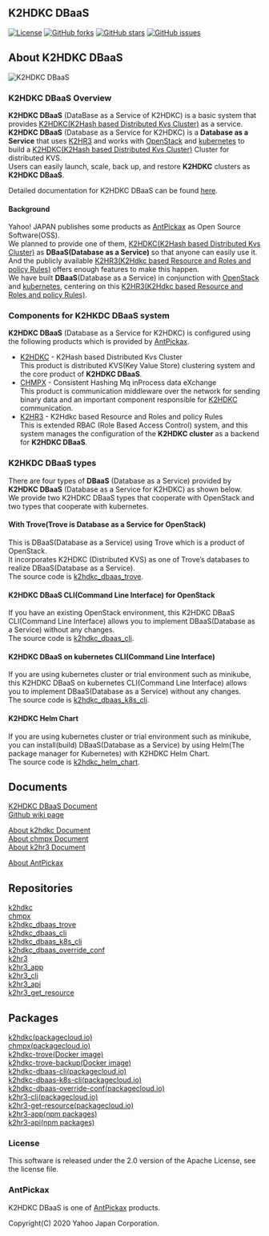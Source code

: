 K2HDKC DBaaS
------------
[![License](https://img.shields.io/badge/License-Apache%202.0-blue.svg)](https://raw.githubusercontent.com/yahoojapan/k2hdkc_dbaas/master/LICENSE)
[![GitHub forks](https://img.shields.io/github/forks/yahoojapan/k2hdkc_dbaas.svg)](https://github.com/yahoojapan/k2hdkc_dbaas/network)
[![GitHub stars](https://img.shields.io/github/stars/yahoojapan/k2hdkc_dbaas.svg)](https://github.com/yahoojapan/k2hdkc_dbaas/stargazers)
[![GitHub issues](https://img.shields.io/github/issues/yahoojapan/k2hdkc_dbaas.svg)](https://github.com/yahoojapan/k2hdkc_dbaas/issues)

## About **K2HDKC** **DBaaS**

![K2HDKC DBaaS](https://dbaas.k2hdkc.antpick.ax/images/top_k2hdkc_dbaas.png)

### K2HDKC DBaaS Overview
**K2HDKC DBaaS** (DataBase as a Service of K2HDKC) is a basic system that provides [K2HDKC(K2Hash based Distributed Kvs Cluster)](https://k2hdkc.antpick.ax/index.html) as a service.  
**K2HDKC DBaaS** (Database as a Service for K2HDKC) is a **Database as a Service** that uses [K2HR3](https://k2hr3.antpick.ax/) and works with [OpenStack](https://www.openstack.org/) and [kubernetes](https://kubernetes.io/) to build a [K2HDKC(K2Hash based Distributed Kvs Cluster)](https://k2hdkc.antpick.ax/index.html) Cluster for distributed KVS.  
Users can easily launch, scale, back up, and restore **K2HDKC** clusters as **K2HDKC DBaaS**.  

Detailed documentation for K2HDKC DBaaS can be found [here](https://dbaas.k2hdkc.antpick.ax/).  

#### Background
Yahoo! JAPAN publishes some products as [AntPickax](https://antpick.ax/) as Open Source Software(OSS).  
We planned to provide one of them, [K2HDKC(K2Hash based Distributed Kvs Cluster)](https://k2hdkc.antpick.ax/) as **DBaaS(Database as a Service)** so that anyone can easily use it.  
And the publicly available [K2HR3(K2Hdkc based Resource and Roles and policy Rules)](https://k2hr3.antpick.ax/) offers enough features to make this happen.  
We have built **DBaaS**(Database as a Service) in conjunction with [OpenStack](https://www.openstack.org/) and [kubernetes](https://kubernetes.io/), centering on this [K2HR3(K2Hdkc based Resource and Roles and policy Rules)](https://k2hr3.antpick.ax/).  

### Components for K2HKDC DBaaS system
**K2HDKC DBaaS** (Database as a Service for K2HDKC) is configured using the following products which is provided by [AntPickax](https://antpick.ax/index.html).  

- [K2HDKC](https://k2hdkc.antpick.ax/) - K2Hash based Distributed Kvs Cluster  
This product is distributed KVS(Key Value Store) clustering system and the core product of **K2HDKC DBaaS**.
- [CHMPX](https://chmpx.antpick.ax/) - Consistent Hashing Mq inProcess data eXchange  
This product is communication middleware over the network for sending binary data and an important component responsible for [K2HDKC](https://k2hdkc.antpick.ax/) communication.
- [K2HR3](https://k2hr3.antpick.ax/) - K2Hdkc based Resource and Roles and policy Rules  
This is extended RBAC (Role Based Access Control) system, and this system manages the configuration of the **K2HDKC cluster** as a backend for **K2HDKC DBaaS**.

### K2HKDC DBaaS types
There are four types of **DBaaS** (Database as a Service) provided by **K2HDKC DBaaS** (Database as a Service for K2HDKC) as shown below.  
We provide two K2HDKC DBaaS types that cooperate with OpenStack and two types that cooperate with kubernetes.  

#### With Trove(Trove is Database as a Service for OpenStack)
This is DBaaS(Database as a Service) using Trove which is a product of OpenStack.  
It incorporates K2HDKC (Distributed KVS) as one of Trove’s databases to realize DBaaS(Database as a Service).  
The source code is [k2hdkc_dbaas_trove](https://github.com/yahoojapan/k2hdkc_dbaas_trove).

#### K2HDKC DBaaS CLI(Command Line Interface) for OpenStack
If you have an existing OpenStack environment, this K2HDKC DBaaS CLI(Command Line Interface) allows you to implement DBaaS(Database as a Service) without any changes.  
The source code is [k2hdkc_dbaas_cli](https://github.com/yahoojapan/k2hdkc_dbaas_cli).

#### K2HDKC DBaaS on kubernetes CLI(Command Line Interface)
If you are using kubernetes cluster or trial environment such as minikube, this K2HDKC DBaaS on kubernetes CLI(Command Line Interface) allows you to implement DBaaS(Database as a Service) without any changes.  
The source code is [k2hdkc_dbaas_k8s_cli](https://github.com/yahoojapan/k2hdkc_dbaas_k8s_cli).

#### K2HDKC Helm Chart
If you are using kubernetes cluster or trial environment such as minikube, you can install(build) DBaaS(Database as a Service) by using Helm(The package manager for Kubernetes) with K2HDKC Helm Chart.  
The source code is [k2hdkc_helm_chart](https://github.com/yahoojapan/k2hdkc_helm_chart).

## Documents
[K2HDKC DBaaS Document](https://dbaas.k2hdkc.antpick.ax/index.html)  
[Github wiki page](https://github.com/yahoojapan/k2hdkc_dbaas/wiki)  

[About k2hdkc Document](https://k2hdkc.antpick.ax/index.html)  
[About chmpx Document](https://chmpx.antpick.ax/index.html)  
[About k2hr3 Document](https://k2hr3.antpick.ax/index.html)  

[About AntPickax](https://antpick.ax/)  

## Repositories
[k2hdkc](https://github.com/yahoojapan/k2hdkc)  
[chmpx](https://github.com/yahoojapan/chmpx)  
[k2hdkc_dbaas_trove](https://github.com/yahoojapan/k2hdkc_dbaas_trove)  
[k2hdkc_dbaas_cli](https://github.com/yahoojapan/k2hdkc_dbaas_cli)  
[k2hdkc_dbaas_k8s_cli](https://github.com/yahoojapan/k2hdkc_dbaas_k8s_cli)  
[k2hdkc_dbaas_override_conf](https://github.com/yahoojapan/k2hdkc_dbaas_override_conf)  
[k2hr3](https://github.com/yahoojapan/k2hr3)  
[k2hr3_app](https://github.com/yahoojapan/k2hr3_app)  
[k2hr3_cli](https://github.com/yahoojapan/k2hr3_cli)  
[k2hr3_api](https://github.com/yahoojapan/k2hr3_api)  
[k2hr3_get_resource](https://github.com/yahoojapan/k2hr3_get_resource)  

## Packages
[k2hdkc(packagecloud.io)](https://packagecloud.io/app/antpickax/stable/search?q=k2hdkc)  
[chmpx(packagecloud.io)](https://packagecloud.io/app/antpickax/stable/search?q=chmpx)  
[k2hdkc-trove(Docker image)](https://hub.docker.com/r/antpickax/k2hdkc-trove)  
[k2hdkc-trove-backup(Docker image)](https://hub.docker.com/r/antpickax/k2hdkc-trove-backup)  
[k2hdkc-dbaas-cli(packagecloud.io)](https://packagecloud.io/app/antpickax/stable/search?q=k2hdkc-dbaas-cli)  
[k2hdkc-dbaas-k8s-cli(packagecloud.io)](https://packagecloud.io/app/antpickax/stable/search?q=k2hdkc-dbaas-k8s-cli)  
[k2hdkc-dbaas-override-conf(packagecloud.io)](https://packagecloud.io/app/antpickax/stable/search?q=k2hdkc-dbaas-override-conf)  
[k2hr3-cli(packagecloud.io)](https://packagecloud.io/app/antpickax/stable/search?q=k2hr3-cli)  
[k2hr3-get-resource(packagecloud.io)](https://packagecloud.io/app/antpickax/stable/search?q=k2hr3-get-resource)  
[k2hr3-app(npm packages)](https://www.npmjs.com/package/k2hr3-app)  
[k2hr3-api(npm packages)](https://www.npmjs.com/package/k2hr3-api)  

### License
This software is released under the 2.0 version of the Apache License, see the license file.

### AntPickax
K2HDKC DBaaS is one of [AntPickax](https://antpick.ax/) products.

Copyright(C) 2020 Yahoo Japan Corporation.
